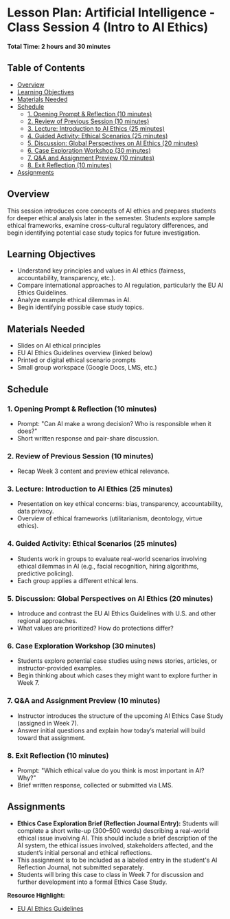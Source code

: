 # Lesson Plan: Artificial Intelligence - Class Session 4 (Intro to AI Ethics)

**Total Time: 2 hours and 30 minutes**

## Table of Contents
- [Overview](#overview)
- [Learning Objectives](#learning-objectives)
- [Materials Needed](#materials-needed)
- [Schedule](#schedule)
  - [1. Opening Prompt & Reflection (10 minutes)](#1-opening-prompt--reflection-10-minutes)
  - [2. Review of Previous Session (10 minutes)](#2-review-of-previous-session-10-minutes)
  - [3. Lecture: Introduction to AI Ethics (25 minutes)](#3-lecture-introduction-to-ai-ethics-25-minutes)
  - [4. Guided Activity: Ethical Scenarios (25 minutes)](#4-guided-activity-ethical-scenarios-25-minutes)
  - [5. Discussion: Global Perspectives on AI Ethics (20 minutes)](#5-discussion-global-perspectives-on-ai-ethics-20-minutes)
  - [6. Case Exploration Workshop (30 minutes)](#6-case-exploration-workshop-30-minutes)
  - [7. Q&A and Assignment Preview (10 minutes)](#7-qa-and-assignment-preview-10-minutes)
  - [8. Exit Reflection (10 minutes)](#8-exit-reflection-10-minutes)
- [Assignments](#assignments)

## Overview
This session introduces core concepts of AI ethics and prepares students for deeper ethical analysis later in the semester. Students explore sample ethical frameworks, examine cross-cultural regulatory differences, and begin identifying potential case study topics for future investigation.

## Learning Objectives
- Understand key principles and values in AI ethics (fairness, accountability, transparency, etc.).
- Compare international approaches to AI regulation, particularly the EU AI Ethics Guidelines.
- Analyze example ethical dilemmas in AI.
- Begin identifying possible case study topics.

## Materials Needed
- Slides on AI ethical principles
- EU AI Ethics Guidelines overview (linked below)
- Printed or digital ethical scenario prompts
- Small group workspace (Google Docs, LMS, etc.)

## Schedule

### 1. Opening Prompt & Reflection (10 minutes)
- Prompt: "Can AI make a wrong decision? Who is responsible when it does?"
- Short written response and pair-share discussion.

### 2. Review of Previous Session (10 minutes)
- Recap Week 3 content and preview ethical relevance.

### 3. Lecture: Introduction to AI Ethics (25 minutes)
- Presentation on key ethical concerns: bias, transparency, accountability, data privacy.
- Overview of ethical frameworks (utilitarianism, deontology, virtue ethics).

### 4. Guided Activity: Ethical Scenarios (25 minutes)
- Students work in groups to evaluate real-world scenarios involving ethical dilemmas in AI (e.g., facial recognition, hiring algorithms, predictive policing).
- Each group applies a different ethical lens.

### 5. Discussion: Global Perspectives on AI Ethics (20 minutes)
- Introduce and contrast the EU AI Ethics Guidelines with U.S. and other regional approaches.
- What values are prioritized? How do protections differ?

### 6. Case Exploration Workshop (30 minutes)
- Students explore potential case studies using news stories, articles, or instructor-provided examples.
- Begin thinking about which cases they might want to explore further in Week 7.

### 7. Q&A and Assignment Preview (10 minutes)
- Instructor introduces the structure of the upcoming AI Ethics Case Study (assigned in Week 7).
- Answer initial questions and explain how today’s material will build toward that assignment.

### 8. Exit Reflection (10 minutes)
- Prompt: "Which ethical value do you think is most important in AI? Why?"
- Brief written response, collected or submitted via LMS.

## Assignments
- **Ethics Case Exploration Brief (Reflection Journal Entry):** Students will complete a short write-up (300–500 words) describing a real-world ethical issue involving AI. This should include a brief description of the AI system, the ethical issues involved, stakeholders affected, and the student’s initial personal and ethical reflections.
- This assignment is to be included as a labeled entry in the student's AI Reflection Journal, not submitted separately.
- Students will bring this case to class in Week 7 for discussion and further development into a formal Ethics Case Study.

**Resource Highlight:**
- [EU AI Ethics Guidelines](https://digital-strategy.ec.europa.eu/en/library/ethics-guidelines-trustworthy-ai)

